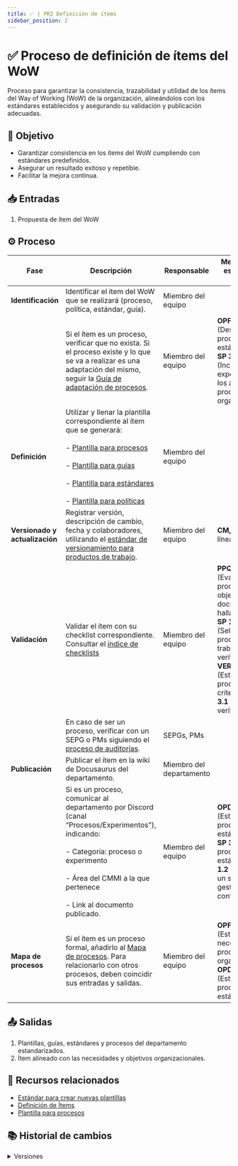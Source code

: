 ```yaml
---
title: ✅ | PR2 Definición de ítems
sidebar_position: 2
---
```

# ✅ Proceso de definición de ítems del WoW

Proceso para garantizar la consistencia, trazabilidad y utilidad de los ítems del Way of Working (WoW) de la organización, alineándolos con los estándares establecidos y asegurando su validación y publicación adecuadas.

## 🎯 Objetivo

- Garantizar consistencia en los ítems del WoW cumpliendo con estándares predefinidos.
- Asegurar un resultado exitoso y repetible.
- Facilitar la mejora continua.

## 📥 Entradas

1. Propuesta de ítem del WoW

## ⚙️ Proceso


| Fase                            | Descripción                                                                                                                                                                                                                                                                                                                                    | Responsable                   | Meta y práctica específica del CMMI                                                                                                                                                                                                                       |
| ------------------------------- | ----------------------------------------------------------------------------------------------------------------------------------------------------------------------------------------------------------------------------------------------------------------------------------------------------------------------------------------------- | ----------------------------- | ----------------------------------------------------------------------------------------------------------------------------------------------------------------------------------------------------------------------------------------------------------- |
| **Identificación**             | Identificar el ítem del WoW que se realizará (proceso, política, estándar, guía).                                                                                                                                                                                                                                                          | Miembro del equipo            |                                                                                                                                                                                                                                                             |
| | Si el ítem es un proceso, verificar que no exista. Si el proceso existe y lo que se va a realizar es una adaptación del mismo, seguir la [Guía de adaptación de procesos](/docs/guias/documentacion/guiaAdaptacionDeProcesos.md). | Miembro del equipo | **OPF, SP 3.2** (Desplegar procesos estándar), **OPF, SP 3.4** (Incorporar las experiencias en los activos de proceso de la organización). | 
| **Definición**                 | Utilizar y llenar la plantilla correspondiente al ítem que se generará: <br></br> - [Plantilla para procesos](../plantillas/plantilla-procesos.md) <br></br> - [Plantilla para guías](../plantillas/plantilla-guias.md) <br></br> - [Plantilla para estándares](../plantillas/plantilla-estandares.md) <br></br> - [Plantilla para políticas](../plantillas/plantilla-politicas.md) | Miembro del equipo            |                                                                                                                                                                                                                                                             |
| **Versionado y actualización** | Registrar versión, descripción de cambio, fecha y colaboradores, utilizando el [estándar de versionamiento para productos de trabajo](/docs/standards/versionamiento-productos-trabajo).                                                                                                                                                      | Miembro del equipo            | **CM, SP 1.3** (Crear línea base).                                                                                                                                                                                                                         |
| **Validación**                 | Validar el ítem con su checklist correspondiente. Consultar el [índice de checklists](/docs/recursos/checklists.md) | Miembro del equipo | **PPQA, SP 1.2** (Evaluar productos objetivamente y documentar hallazgos), **VER, SP 1.1** (Seleccionar los productos de trabajo para verificación), **VER, SP 1.3** (Establecer procedimientos y criterios), **VER, SP 3.1** (Realizar la verificación). |
| | En caso de ser un proceso, verificar con un SEPG o PMs siguiendo el [proceso de auditorías](./PR12-auditorias.md). | SEPGs, PMs |
| **Publicación**                | Publicar el ítem en la wiki de Docusaurus del departamento. | Miembro del departamento | |
| | Si es un proceso, comunicar al departamento por Discord (canal “Procesos/Experimentos”), indicando: <br></br> - Categoría: proceso o experimento <br></br> - Área del CMMI a la que pertenece <br></br> - Link al documento publicado. | Miembro del equipo | **OPD, SP 1.1** (Establecer los procesos estándar), **OPF, SP 3.2** (Desplegar procesos estándar), **CM, SP 1.2** (Establecer un sistema de gestión de configuración). |                                                                                  
| **Mapa de procesos**            | Si el ítem es un proceso formal, añadirlo al [Mapa de procesos](/docs/procesos/mapa-procesos). Para relacionarlo con otros procesos, deben coincidir sus entradas y salidas.                                                                                                                                                                   | Miembro del equipo            | **OPF, SP 1.1** (Establecer necesidades de proceso organizacionales), **OPD, SP 1.1** (Establecer los procesos estándar).                                                                                                                                  |

## 📤 Salidas

1. Plantillas, guías, estándares y procesos del departamento estandarizados.
2. Ítem alineado con las necesidades y objetivos organizacionales.

## 📎 Recursos relacionados

- [Estándar para crear nuevas plantillas](/docs/next/standards/estandar-plantillas)
- [Definición de Ítems](/docs/next/procesos/PR2-definicion-items)
- [Plantilla para procesos](/docs/next/plantillas/plantilla-procesos)

## 📚 Historial de cambios

<details>
  <summary>Versiones</summary>
| **Versión** | **Descripción**                                              | **Fecha**     | **Colaborador**                                     |
|-------------|-------------------------------------------------------------------------|---------------|----------------------------------------------------------|
| **2.0.0**   | Proceso inicial para la generación de procesos.                         | —             | Valeria Zúñiga Mendoza, Paola María Garrido Monte        |
| **2.1.0**   | Adición de la plantilla base de procesos.                               | —             | Valeria Zúñiga Mendoza                                   |
| **2.2.0**   | Cambios de lógica para compatibilidad con Docusaurus.                   | —             | Juan Pablo Chávez Leal                                   |
| **2.3.0**   | Modificación en la sección de control de cambios.                       | 18/04/2025    | Miguel Ángel, Diego Alfaro                               |
| **2.4.0**   | Refactorización general.                                                | 18/04/2025    | Diego Fuentes                                            |
| **2.5.0**   | Implementación de la política de gestión de procesos.                   | 08/05/2025    | Mariana Juárez                                           |
| **2.6.0**   | Agregado de redirección a la guía de adaptación de procesos.            | 14/05/2025    | Ethan Luna                                               |
| **3.0.0**   | Incorporación del proceso de definición de ítems del WoW.               | 15/05/2025    | Daniel Contreras, Diego Antonio García Padilla           |
| **4.0.0**   | Actualización al nuevo formato estándar de procesos.                    | 18/05/2025    | Ángel Mauricio Ramírez Herrera                          |
| **4.1.0**     | Añadir link a índice de checklists y corregir redacción | 19/05/2025 | Daniel Contreras Chávez |
| **4.1.1** | Añadir link a índice a guía de adaptación y mapear OPF. | 26/05/2025 | Daniel Contreras Chávez |
</details>
